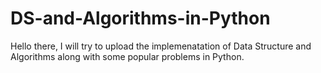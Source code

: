 # DS-and-Algorithms-in-Python
Hello there, I will try to upload the implemenatation of Data Structure and Algorithms along with some popular problems in Python.
